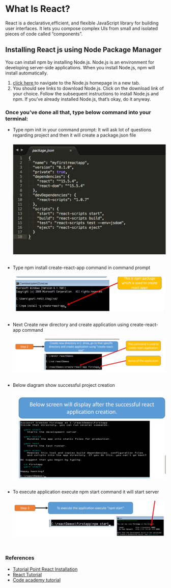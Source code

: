 <html>
<body>
<h1>What Is React?</h1>
<p>React is a declarative,efficient, and flexible JavaScript library for building user interfaces. It lets you compose complex UIs from small and isolated pieces of code called “components”.

</p>
<h2>Installing React js using Node Package Manager</h2>

<p>You can install npm by installing Node.js. Node.js is an environment for developing server-side applications. When you install Node.js, npm will install automatically.</p>
<ol>
<li><a href="https://nodejs.org/en/">click here </a>to navigate to the Node.js homepage in a new tab.</li>

<li>You should see links to download Node.js. Click on the download link of your choice. Follow the subsequent instructions to install Node.js and npm. If you’ve already installed Node.js, that’s okay, do it anyway.</li>
</ol>
<h3> Once you’ve done all that, type below command into your terminal:</h3>
<ul>
    <li>Type npm init in your command prompt: It will ask lot of questions regarding project and then it will create a package.json file </li>
    
  <img src="react_package_json.png" style="margin-top:20px;margin-bottom:30px"/>

<li>Type npm install create-react-app command in command prompt </li>
<img src="react_app.PNG" style="margin-top:20px;margin-bottom:30px"/>
    <li> Next Create new directory and create application using create-react-app command</li>
    <img src="react-first-application.PNG" style="margin-top:20px;margin-bottom:30px"/>
    <li>Below diagram show successful project creation</li>
    <img src="sucesfull_application.PNG" style="margin-top:20px;margin-bottom:30px"/>
    <li> To execute application execute npm start command it will start server</li>
    <img src="server_start.PNG" style="margin-top:20px;margin-bottom:30px"/>
</ul>
<h3>References</h3>
<ul>
    <li><a href="https://www.tutorialspoint.com/reactjs/reactjs_environment_setup.htm#">Tutorial Point React Installation</a></li>
    <li><a href="https://reactjs.org/tutorial/tutorial.html#setup-for-the-tutorial">React Tutorial</a></li>
    <li><a href="https://www.codecademy.com/articles/react-setup-i"> Code academy tutorial</a></li>
</ul>

</body>
</html>
